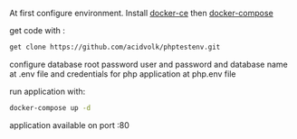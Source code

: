 At first configure environment. Install [docker-ce](https://docs.docker.com/install/linux/docker-ce/ubuntu/) then [docker-compose](https://docs.docker.com/compose/install/)

get code with :
```sh
get clone https://github.com/acidvolk/phptestenv.git
```
configure database root password user and password and database name at .env file and credentials for php application at php.env file

run application with:
```sh
docker-compose up -d
```
application available on port :80

